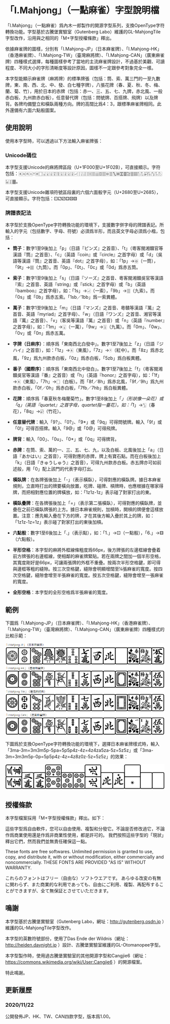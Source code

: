 # 「I.Mahjong」（一點麻雀）字型說明檔

「I.Mahjong」（一點麻雀）爲內木一郎製作的開源字型系列，支換OpenType字符轉換功能。字型基於古騰堡實驗室（Gutenberg Labo）維護的GL-MahjongTile字型改作，沿用與之相同的「M+字型授權條款」釋出。

依據麻雀牌的圖樣，分別有「I.Mahjong-JP」（日本麻雀牌）、「I.Mahjong-HK」（香港麻雀牌）、「I.Mahjong-TW」（臺灣麻將牌）、「I.Mahjong-CAN」（廣東麻雀牌）四種樣式選擇，每種圖樣參考了當地的主流麻雀牌設計，不過基於美觀、可讀程度、不同大小的字形清晰度等設計原因，圖樣不一定跟參考對象完全一樣。

本字型能顯示麻雀牌（麻將牌）的標準牌張（包括：筒、索、萬三門的一至九數牌，東、南、西、北、中、發、白七種字牌），八張花牌（春、夏、秋、冬、梅、蘭、菊、竹），用於日本的赤牌（包括：赤一、三、五、七、九牌，赤北風、一般赤白板、九州款赤白板），任意替代牌（包括：問號牌、百搭牌、飛牌）以及牌背。各牌均備豎立和橫臥兩種方向。牌的高闊比爲4：3，跟標準麻雀牌相同。此外還備有六面六點骰圖案。

## 使用說明

使用本字型時，可以透過以下方法輸入麻雀牌張：

### Unicode碼位

本字型支援Unicode的麻將牌區段（U+1F000至U+1F02B），可直接顯示。字符包括：🀀🀁🀂🀃🀄🀅🀆🀇🀈🀉🀊🀋🀌🀍🀎🀏🀐🀑🀒🀓🀔🀕🀖🀗🀘🀙🀚🀛🀜🀝🀞🀟🀠🀡🀢🀣🀤🀥🀦🀧🀨🀩🀪🀫。

本字型支援Unicode雜項符號區段裏的六個六面骰字元（U+2680至U+2685），可直接顯示。字符包括：⚀⚁⚂⚃⚄⚅

### 牌譜表記法

本字型於支換OpenType字符轉換功能的環境下，支援數字併字母的牌譜表記。所輸入的字元（包括數字、字母、符號）必須爲半形，而且英文字母必須爲小楷，包括：

* **筒子**：數字1至9後加上「p」（日語『ピンズ』之首音）、「t」（粵客閩湘贛官等漢語『筒』之首音）、「c」（英語『coin』或『circle』之首字母）或「d」（吳語等漢語『筒』之首音、英語『dot』之首字母），如：「1p」→🀙（一筒），「9t」→🀡（九筒）。而「0p」、「0t」、「0c」或「0d」爲赤五筒。

* **索子**：數字1至9後加上「s」（日語『ソーズ』之首音、粵客閩湘贛吳官等漢語『索』之首音、英語『string』或『stick』之首字母）或「b」（英語『bamboo』之首字母），如：「1s」→🀐（一索），「9b」→🀘（九索）。而「0s」或「0b」爲赤五索。「1sb／1bb」爲一索異體。

* **萬子**：數字1至9後加上「m」（日語『マンズ』之首音、粵贛等漢語『萬』之首音、英語『myriad』之首字母）、「w」（日語『ワンズ』之首音、湘官等漢語『萬』之首音）、「v」（客吳等漢語『萬』之首音）或「n」（英語『number』之首字母），如：「1m」→🀇（一萬），「9w」→🀏（九萬）。而「0m」、「0w」、「0v」或「0n」爲赤五萬。

* **字牌（日麻序）**：順序爲「東南西北白發中」。數字1至7後加上「z」（日語『ジハイ』之首音），如：「1z」→🀀（東風），「7z」→🀄（紅中）。而「8z」爲赤北風，「9z」爲九州款赤白板，「0z」爲赤白板，「5zb」爲白板異體。

* **番子（國際序）**：順序爲「東南西北中發白」。數字1至7後加上「f」（粵客閩湘贛吳官等漢語『番』之首音）或「h」（英語『honor』之首字母），如：「1f」→🀀（東風），「7h」→🀆（白板）。而「8f／8h」爲赤北風，「9f／9h」爲九州款赤白板，「0f／0h」爲赤白板，「7fb／7hb」爲白板異體。

* **花牌**：順序爲「春夏秋冬梅蘭菊竹」。數字1至8後加上「*」（形狀像一朵花）或「q」（英語『quartet』之首字母，quartet指一臺花）。如：「1*」→🀦（春花），「8q」→🀤（竹花）。

* **任意替代牌**：輸入「9?」、「0?」、「9*」或「9q」可得問號牌。輸入「9!」或「0!」可得百搭牌。輸入「9@」或「0@」可得飛牌。

* **牌背**：輸入「00」、「0u」、「0*」或「0q」可得牌背。

* **赤牌**：在筒、索、萬的一、三、五、七、九，以及白板、北風後加上「a」（日語『あかはい』之首音），可得對應的赤牌，牌上有寶石點。而在白板後加上「k」（日語『きゅうしゅう』之首音），可得九州款赤白板。赤五牌亦可如前述般，用「0」配上該門的代表字母打出。

* **橫臥牌**：在各牌張後加上「-」（表示橫臥），可得對應的橫臥牌。據日本麻雀規則，立直時打出的牌要橫向放置，吃牌、碰牌、槓牌時，也應根據在哪家得牌，而把相對應位置的牌橫放，如：「1z1z-1z」表示碰了對家打出的東。

* **橫臥疊牌**：在各牌張後加上「=」（表示第二張橫臥），可得對應的橫臥牌，並疊在之前已橫臥牌張的上方。據日本麻雀規則，加槓時，開槓的牌便會這樣放置。注意：應先輸入疊在下方的牌，才在其後方輸入疊於其上的牌，如：「1z1z-1z=1z」表示碰了對家打出的東後加槓。

* **六點骰**：數字1至6後加上「.」（表示點），如：「1.」→⚀（一點骰），「6.」→⚅（六點骰）。

* **半形空格**：本字型的麻將外框線條粗度爲66px，後方牌張的左邊框線會疊着前方牌張的右邊框線，使相鄰的麻雀牌緊貼。若在兩牌之間加一個半形空格，其寬度剛好是66px，可讓兩張牌的外框不重疊。按兩次半形空格鍵，即可得與邊框等粗的縫隙。按三次空格鍵，縫隙會明顯增闊至¼張麻雀的寬度。按四次空格鍵，縫隙會增至半張麻雀的寬度。按五次空格鍵，縫隙會增至一張麻雀的寬度。

* **全形空格**：本字型的全形空格爲半張麻雀的寬度。

## 範例

下圖爲「I.Mahjong-JP」（日本麻雀牌）、「I.Mahjong-HK」（香港麻雀牌）、「I.Mahjong-TW」（臺灣麻將牌）、「I.Mahjong-CAN」（廣東麻雀牌）四種樣式的比較示範：

![image](/pic/compare.png)

下圖爲於支換OpenType字符轉換功能的環境下，選擇日本麻雀牌樣式時，輸入「3ma-3m=3m3m5p-5pa=5p5p4z-4z=4z4za5za-5z=5z5z」或「3ma-3m=3m3m5p-0p=5p5p4z-4z=4z8z0z-5z=5z5z」的效果：

![image](/pic/eg.png)

## 授權條款

本字型檔案採用「M+字型授權條款」釋出。如下：

這些字型爲自由軟件，您可以自由使用、複製和分發它。不論是否修改過它，不論作爲商業使用還是作爲非商業性使用，都是許可的。
我們按照這些字型的「現狀」釋出它們，然而我們並無責任確保這一點。

These fonts are free softwares.
Unlimited permission is granted to use, copy, and distribute it, with or without modification, either commercially and noncommercially.
THESE FONTS ARE PROVIDED "AS IS" WITHOUT WARRANTY.

これらのフォントはフリー（自由な）ソフトウエアです。
あらゆる改変の有無に関わらず、また商業的な利用であっても、自由にご利用、複製、再配布することができますが、全て無保証とさせていただきます。

## 鳴謝

本字型基於古騰堡實驗室（Gutenberg Labo，網址：http://gutenberg.osdn.jp ）維護的GL-MahjongTile字型改作。

本字型的英數符號部份，使用了Das Ende der Wildnis（網址：http://heiden.daynight.jp ）設計、古騰堡實驗室維護的GL-Otomanopee字型。

本字型製作時，使用過古騰堡實驗室的其他開源字型和Cangjie6（網址：https://commons.wikimedia.org/wiki/User:Cangjie6 ）的開源檔案。

特此鳴謝。

## 更新履歷

### 2020/11/22
公開發佈JP、HK、TW、CAN四款字型，版本爲1.00。
